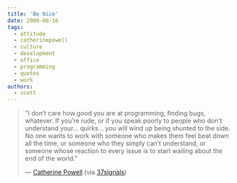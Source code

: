```yaml
---
title: 'Be Nice'
date: 2009-06-16
tags:
  - attitude
  - catherinepowell
  - culture
  - development
  - office
  - programming
  - quotes
  - work
authors:
  - scott
---
```


> "I don’t care how good you are at programming, finding bugs, whatever. If you’re rude, or if you speak poorly to people who don’t understand your… quirks… you will wind up being shunted to the side. No one wants to work with someone who makes them feel beat down all the time, or someone who they simply can’t understand, or someone whose reaction to every issue is to start wailing about the end of the world."
>
> — [Catherine Powell](http://blog.abakas.com/2009/06/be-nice.html) (via [37signals](http://www.37signals.com/svn/posts/1768-i-dont-care-how-good-you-are-at-programming))
